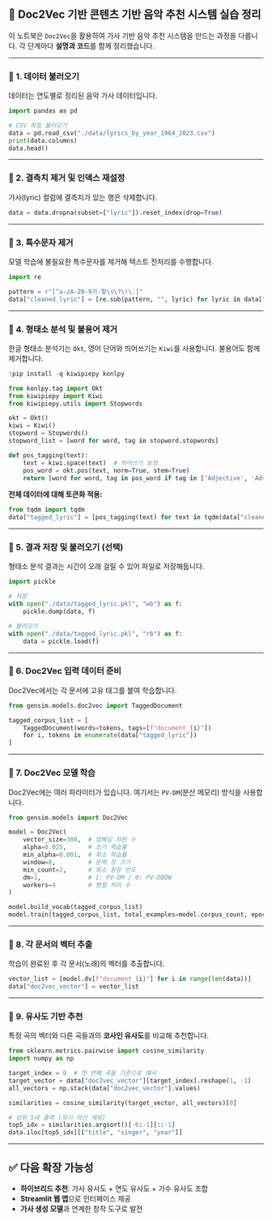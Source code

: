 ## 🎵 Doc2Vec 기반 콘텐츠 기반 음악 추천 시스템 실습 정리

이 노트북은 `Doc2Vec`을 활용하여 가사 기반 음악 추천 시스템을 만드는 과정을 다룹니다. 각 단계마다 **설명과 코드**를 함께 정리했습니다.

---

### 📌 1. 데이터 불러오기

데이터는 연도별로 정리된 음악 가사 데이터입니다.

```python
import pandas as pd

# CSV 파일 불러오기
data = pd.read_csv("./data/lyrics_by_year_1964_2023.csv")
print(data.columns)
data.head()

```

---

### 📌 2. 결측치 제거 및 인덱스 재설정

가사(lyric) 컬럼에 결측치가 있는 행은 삭제합니다.

```python
data = data.dropna(subset=["lyric"]).reset_index(drop=True)

```

---

### 📌 3. 특수문자 제거

모델 학습에 불필요한 특수문자를 제거해 텍스트 전처리를 수행합니다.

```python
import re

pattern = r"[^a-zA-Z0-9가-힣\s\?\!\.]"
data["cleaned_lyric"] = [re.sub(pattern, "", lyric) for lyric in data["lyric"]]

```

---

### 📌 4. 형태소 분석 및 불용어 제거

한글 형태소 분석기는 `Okt`, 영어 단어와 띄어쓰기는 `Kiwi`를 사용합니다. 불용어도 함께 제거합니다.

```python
!pip install -q kiwipiepy konlpy

from konlpy.tag import Okt
from kiwipiepy import Kiwi
from kiwipiepy.utils import Stopwords

okt = Okt()
kiwi = Kiwi()
stopword = Stopwords()
stopword_list = [word for word, tag in stopword.stopwords]

def pos_tagging(text):
    text = kiwi.space(text)  # 띄어쓰기 보정
    pos_word = okt.pos(text, norm=True, stem=True)
    return [word for word, tag in pos_word if tag in ['Adjective', 'Adverb', 'Alpha', 'Exclamation', 'Noun', 'Number', 'Verb'] and word not in stopword_list]

```

**전체 데이터에 대해 토큰화 적용:**

```python
from tqdm import tqdm
data["tagged_lyric"] = [pos_tagging(text) for text in tqdm(data["cleaned_lyric"])]

```

---

### 📌 5. 결과 저장 및 불러오기 (선택)

형태소 분석 결과는 시간이 오래 걸릴 수 있어 파일로 저장해둡니다.

```python
import pickle

# 저장
with open("./data/tagged_lyric.pkl", "wb") as f:
    pickle.dump(data, f)

# 불러오기
with open("./data/tagged_lyric.pkl", "rb") as f:
    data = pickle.load(f)

```

---

### 📌 6. Doc2Vec 입력 데이터 준비

Doc2Vec에서는 각 문서에 고유 태그를 붙여 학습합니다.

```python
from gensim.models.doc2vec import TaggedDocument

tagged_corpus_list = [
    TaggedDocument(words=tokens, tags=[f"document_{i}"])
    for i, tokens in enumerate(data["tagged_lyric"])
]

```

---

### 📌 7. Doc2Vec 모델 학습

Doc2Vec에는 여러 파라미터가 있습니다. 여기서는 `PV-DM`(분산 메모리) 방식을 사용합니다.

```python
from gensim.models import Doc2Vec

model = Doc2Vec(
    vector_size=300,  # 임베딩 차원 수
    alpha=0.025,      # 초기 학습률
    min_alpha=0.001,  # 최소 학습률
    window=8,         # 문맥 창 크기
    min_count=2,      # 최소 등장 빈도
    dm=1,             # 1: PV-DM / 0: PV-DBOW
    workers=4         # 병렬 처리 수
)

model.build_vocab(tagged_corpus_list)
model.train(tagged_corpus_list, total_examples=model.corpus_count, epochs=5)

```

---

### 📌 8. 각 문서의 벡터 추출

학습이 완료된 후 각 문서(노래)의 벡터를 추출합니다.

```python
vector_list = [model.dv[f"document_{i}"] for i in range(len(data))]
data["doc2vec_vector"] = vector_list

```

---

### 📌 9. 유사도 기반 추천

특정 곡의 벡터와 다른 곡들과의 **코사인 유사도**를 비교해 추천합니다.

```python
from sklearn.metrics.pairwise import cosine_similarity
import numpy as np

target_index = 0  # 첫 번째 곡을 기준으로 예시
target_vector = data["doc2vec_vector"][target_index].reshape(1, -1)
all_vectors = np.stack(data["doc2vec_vector"].values)

similarities = cosine_similarity(target_vector, all_vectors)[0]

# 상위 5곡 출력 (자기 자신 제외)
top5_idx = similarities.argsort()[-6:-1][::-1]
data.iloc[top5_idx][["title", "singer", "year"]]

```

---

## ✅ 다음 확장 가능성

- **하이브리드 추천**: 가사 유사도 + 연도 유사도 + 가수 유사도 조합
- **Streamlit 웹 앱**으로 인터페이스 제공
- **가사 생성 모델**과 연계한 창작 도구로 발전